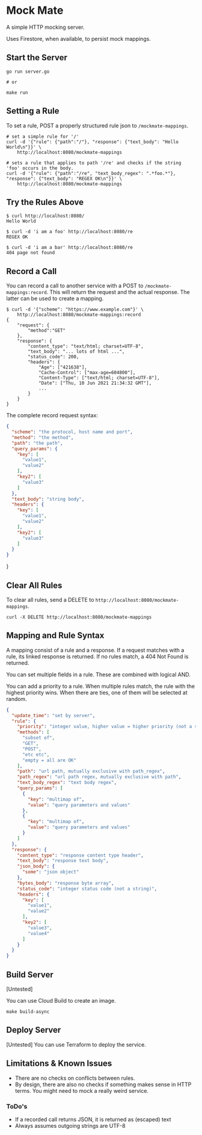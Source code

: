 # Mock Mate

A simple HTTP mocking server.

Uses Firestore, when available, to persist mock mappings.

## Start the Server

```shell
go run server.go

# or

make run
```

## Setting a Rule

To set a rule, POST a properly structured rule json to `/mockmate-mappings`.

```shell
# set a simple rule for '/'
curl -d '{"rule": {"path":"/"}, "response": {"text_body": "Hello World\n"}}' \
    http://localhost:8080/mockmate-mappings

# sets a rule that applies to path '/re' and checks if the string 'foo' occurs in the body.
curl -d '{"rule": {"path":"/re", "text_body_regex": ".*foo.*"}, "response": {"text_body": "REGEX OK\n"}}' \
    http://localhost:8080/mockmate-mappings
```

## Try the Rules Above

```shell
$ curl http://localhost:8080/
Hello World

$ curl -d 'i am a foo' http://localhost:8080/re
REGEX OK

$ curl -d 'i am a bar' http://localhost:8080/re
404 page not found
```

## Record a Call

You can record a call to another service with a POST
to `/mockmate-mappings:record`. This will return the request and the actual
response. The latter can be used to create a mapping.

```shell
$ curl -d '{"scheme": "https://www.example.com"}' \
    http://localhost:8080/mockmate-mappings:record
{
	"request": {
		"method":"GET"
	}, 
	"response": {
		"content_type": "text/html; charset=UTF-8",
		"text_body": "... lots of html ...",
		"status_code": 200,
		"headers": {
			"Age": ["421638"],
			"Cache-Control": ["max-age=604800"],
			"Content-Type": ["text/html; charset=UTF-8"],
			"Date": ["Thu, 10 Jun 2021 21:34:32 GMT"],
			...
		}
	}
}
```

The complete record request syntax:

```json
{
  "scheme": "the protocol, host name and port",
  "method": "the method",
  "path": "the path",
  "query_params": {
    "key": [
      "value1",
      "value2"
    ],
    "key2": [
      "value3"
    ]
  },
  "text_body": "string body",
  "headers": {
    "key": [
      "value1",
      "value2"
    ],
    "key2": [
      "value3"
    ]
  }
}
```

}

## Clear All Rules

To clear all rules, send a DELETE to `http://localhost:8080/mockmate-mappings`.

```shell
curl -X DELETE http://localhost:8080/mockmate-mappings
```

## Mapping and Rule Syntax

A mapping consist of a rule and a response. If a request matches with a rule,
its linked response is returned. If no rules match, a 404 Not Found is returned.

You can set multiple fields in a rule. These are combined with logical AND.

You can add a priority to a rule. When multiple rules match, the rule with the
highest priority wins. When there are ties, one of them will be selected at
random.

```json
{
  "update_time": "set by server",
  "rule": {
    "priority": "integer value, higher value = higher priority (not a string)",
    "methods": [
      "subset of",
      "GET",
      "POST",
      "etc etc",
      "empty = all are OK"
    ],
    "path": "url path, mutually exclusive with path_regex",
    "path_regex": "url path regex, mutually exclusive with path",
    "text_body_regex": "text body regex",
    "query_params": [
      {
        "key": "multimap of",
        "value": "query parameters and values"
      },
      {
        "key": "multimap of",
        "value": "query parameters and values"
      }
    ]
  },
  "response": {
    "content_type": "response content type header",
    "text_body": "response text body",
    "json_body": {
      "some": "json object"
    },
    "bytes_body": "response byte array",
    "status_code": "integer status code (not a string)",
    "headers": {
      "key": [
        "value1",
        "value2"
      ],
      "key2": [
        "value3",
        "value4"
      ]
    }
  }
}
```

## Build Server

[Untested]

You can use Cloud Build to create an image.

```shell
make build-async
```

## Deploy Server

[Untested]
You can use Terraform to deploy the service.

## Limitations & Known Issues

* There are no checks on conflicts between rules.
* By design, there are also no checks if something makes sense in HTTP terms.
  You might need to mock a really weird service.

### ToDo's

* If a recorded call returns JSON, it is returned as (escaped) text
* Always assumes outgoing strings are UTF-8
